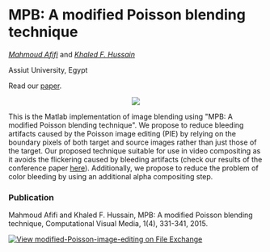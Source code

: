 # MPB: A modified Poisson blending technique
*[Mahmoud Afifi](https://sites.google.com/view/mafifi)* and *[Khaled F. Hussain](https://scholar.google.ca/citations?user=8DgiMfcAAAAJ&hl=en)*

Assiut University, Egypt


Read our [paper](https://link.springer.com/article/10.1007/s41095-015-0027-z).

<p align="center">
  <img src="https://user-images.githubusercontent.com/37669469/76105310-b8eb7200-5fa2-11ea-9df4-7ba2c6943593.gif">
</p>




This is the Matlab implementation of image blending using "MPB: A modified Poisson blending technique". We propose to reduce bleeding artifacts caused by the Poisson image editing (PIE) by relying on the boundary pixels of both target and source images rather than just those of the target. Our proposed technique suitable for use in video compositing as it avoids the flickering caused by bleeding artifacts (check our results of the conference paper [here](https://www.youtube.com/watch?v=sVP5kSt8LuM)). Additionally, we propose to reduce the problem of color bleeding by using an additional alpha compositing step.

### Publication
Mahmoud Afifi and Khaled F. Hussain, MPB: A modified Poisson blending technique, Computational Visual Media, 1(4), 331-341, 2015.

[![View modified-Poisson-image-editing on File Exchange](https://www.mathworks.com/matlabcentral/images/matlab-file-exchange.svg)](https://www.mathworks.com/matlabcentral/fileexchange/55442-modified-poisson-image-editing)


